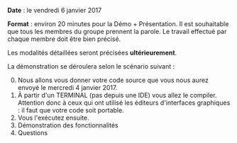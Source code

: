 **Date** : le vendredi 6 janvier 2017

**Format** : environ 20 minutes pour la Démo + Présentation. Il est souhaitable que tous les membres du groupe prennent la parole. Le travail effectué par chaque membre doit être bien précisé.


Les modalités détaillées seront précisées __ultérieurement__.


La démonstration se déroulera selon le scénario suivant :

0. Nous allons vous donner votre code source que vous nous aurez envoyé le mercredi 4 janvier 2017.
1. À partir d'un TERMINAL (pas depuis une IDE) vous allez le compiler. Attention donc à ceux qui ont utilisé les éditeurs d'interfaces graphiques : il faut que votre code soit portable.
2. Vous l'exécutez ensuite.
3. Démonstration des fonctionnalités
4. Questions 
